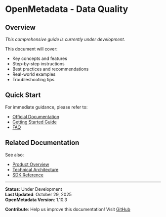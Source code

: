 ﻿# OpenMetadata - Data Quality

## Overview

*This comprehensive guide is currently under development.*

This document will cover:
- Key concepts and features
- Step-by-step instructions
- Best practices and recommendations
- Real-world examples
- Troubleshooting tips

## Quick Start

For immediate guidance, please refer to:
- [Official Documentation](https://docs.open-metadata.org)
- [Getting Started Guide](../06-user-guides/getting-started.md)
- [FAQ](../10-reference/faq.md)

## Related Documentation

See also:
- [Product Overview](../02-product-overview/product-introduction.md)
- [Technical Architecture](../03-technical-deep-dive/architecture-detailed.md)
- [SDK Reference](../08-sdk-reference/README.md)

---

**Status**: Under Development  
**Last Updated**: October 29, 2025  
**OpenMetadata Version**: 1.10.3

**Contribute**: Help us improve this documentation! Visit [GitHub](https://github.com/Monsau/omd-documentation)
